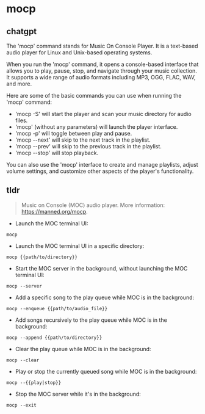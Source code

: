 # mocp 
## chatgpt 
The 'mocp' command stands for Music On Console Player. It is a text-based audio player for Linux and Unix-based operating systems. 

When you run the 'mocp' command, it opens a console-based interface that allows you to play, pause, stop, and navigate through your music collection. It supports a wide range of audio formats including MP3, OGG, FLAC, WAV, and more. 

Here are some of the basic commands you can use when running the 'mocp' command:

- 'mocp -S' will start the player and scan your music directory for audio files. 
- 'mocp' (without any parameters) will launch the player interface. 
- 'mocp -p' will toggle between play and pause. 
- 'mocp --next' will skip to the next track in the playlist. 
- 'mocp --prev' will skip to the previous track in the playlist. 
- 'mocp --stop' will stop playback. 

You can also use the 'mocp' interface to create and manage playlists, adjust volume settings, and customize other aspects of the player's functionality. 

## tldr 
 
> Music on Console (MOC) audio player.
> More information: <https://manned.org/mocp>.

- Launch the MOC terminal UI:

`mocp`

- Launch the MOC terminal UI in a specific directory:

`mocp {{path/to/directory}}`

- Start the MOC server in the background, without launching the MOC terminal UI:

`mocp --server`

- Add a specific song to the play queue while MOC is in the background:

`mocp --enqueue {{path/to/audio_file}}`

- Add songs recursively to the play queue while MOC is in the background:

`mocp --append {{path/to/directory}}`

- Clear the play queue while MOC is in the background:

`mocp --clear`

- Play or stop the currently queued song while MOC is in the background:

`mocp --{{play|stop}}`

- Stop the MOC server while it's in the background:

`mocp --exit`
